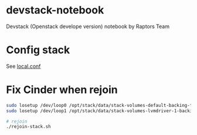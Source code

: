 # devstack-notebook
Devstack (Openstack develope version) notebook by Raptors Team

# Config stack 
See [local.conf](local.conf)

# Fix Cinder when rejoin
```sh
sudo losetup /dev/loop0 /opt/stack/data/stack-volumes-default-backing-file
sudo losetup /dev/loop1 /opt/stack/data/stack-volumes-lvmdriver-1-backing-file

# rejoin
./rejoin-stack.sh
```
